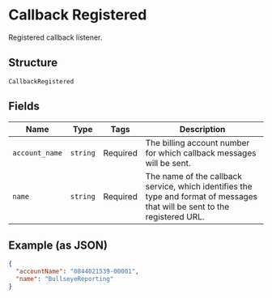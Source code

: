 
# Callback Registered

Registered callback listener.

## Structure

`CallbackRegistered`

## Fields

| Name | Type | Tags | Description |
|  --- | --- | --- | --- |
| `account_name` | `string` | Required | The billing account number for which callback messages will be sent. |
| `name` | `string` | Required | The name of the callback service, which identifies the type and format of messages that will be sent to the registered URL. |

## Example (as JSON)

```json
{
  "accountName": "0844021539-00001",
  "name": "BullseyeReporting"
}
```

